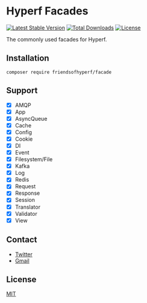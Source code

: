 # Hyperf Facades

[![Latest Stable Version](https://img.shields.io/packagist/v/friendsofhyperf/facade)](https://packagist.org/packages/friendsofhyperf/facade)
[![Total Downloads](https://img.shields.io/packagist/dt/friendsofhyperf/facade)](https://packagist.org/packages/friendsofhyperf/facade)
[![License](https://img.shields.io/packagist/l/friendsofhyperf/facade)](https://github.com/friendsofhyperf/facade)

The commonly used facades for Hyperf.

## Installation

```shell
composer require friendsofhyperf/facade
```

## Support

- [x] AMQP
- [x] App
- [x] AsyncQueue
- [x] Cache
- [x] Config
- [x] Cookie
- [x] DI
- [x] Event
- [x] Filesystem/File
- [x] Kafka
- [x] Log
- [x] Redis
- [x] Request
- [x] Response
- [x] Session
- [x] Translator
- [x] Validator
- [x] View

## Contact

- [Twitter](https://twitter.com/huangdijia)
- [Gmail](mailto:huangdijia@gmail.com)

## License

[MIT](LICENSE)

